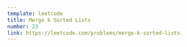 ```yaml
---
template: leetcode
title: Merge k Sorted Lists
number: 23
link: https://leetcode.com/problems/merge-k-sorted-lists
---
```


